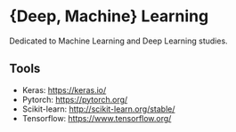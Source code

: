 # {Deep, Machine} Learning

Dedicated to Machine Learning and Deep Learning studies.

## Tools

- Keras: https://keras.io/
- Pytorch: https://pytorch.org/
- Scikit-learn: http://scikit-learn.org/stable/
- Tensorflow: https://www.tensorflow.org/
